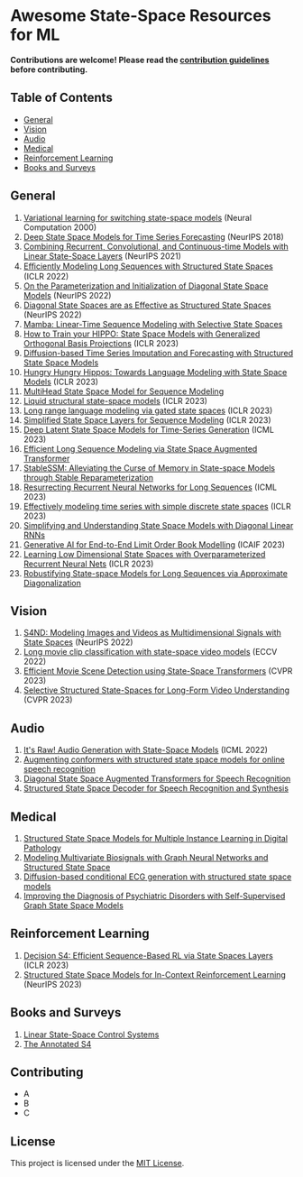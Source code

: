 # Awesome State-Space Resources for ML

**Contributions are welcome! Please read the [contribution guidelines](#contributing) before contributing.**

## Table of Contents

- [General](#general)
- [Vision](#vision)
- [Audio](#audio)
- [Medical](#medical)
- [Reinforcement Learning](#reinforcement-learning)
- [Books and Surveys](#books-and-surveys)

## General
1. [Variational learning for switching state-space models](https://www.cs.toronto.edu/~hinton/absps/switch.pdf) (Neural Computation 2000)
2. [Deep State Space Models for Time Series Forecasting](https://proceedings.neurips.cc/paper_files/paper/2018/file/5cf68969fb67aa6082363a6d4e6468e2-Paper.pdf) (NeurIPS 2018)
3. [Combining Recurrent, Convolutional, and Continuous-time Models with Linear State-Space Layers](https://arxiv.org/abs/2110.13985) (NeurIPS 2021)
4. [Eﬃciently Modeling Long Sequences with Structured State Spaces](https://arxiv.org/abs/2110.13985) (ICLR 2022)
5. [On the Parameterization and Initialization of Diagonal State Space Models](https://arxiv.org/abs/2206.11893) (NeurIPS 2022)
6. [Diagonal State Spaces are as Effective as Structured State Spaces](https://arxiv.org/abs/2203.14343) (NeurIPS 2022)
7. [Mamba: Linear-Time Sequence Modeling with Selective State Spaces](https://arxiv.org/abs/2312.00752)
8. [How to Train your HIPPO: State Space Models with Generalized Orthogonal Basis Projections](https://arxiv.org/abs/2206.12037) (ICLR 2023)
17. [Diffusion-based Time Series Imputation and Forecasting with Structured State Space Models](https://arxiv.org/abs/2208.09399)
18. [Hungry Hungry Hippos: Towards Language Modeling with State Space Models](https://arxiv.org/abs/2212.14052) (ICLR 2023)
19. [MultiHead State Space Model for Sequence Modeling](https://arxiv.org/abs/2305.12498)
20. [Liquid structural state-space models](https://arxiv.org/pdf/2209.12951.pdf) (ICLR 2023)
21. [Long range language modeling via gated state spaces](https://arxiv.org/abs/2206.13947) (ICLR 2023)
22. [Simplified State Space Layers for Sequence Modeling](https://arxiv.org/abs/2208.04933) (ICLR 2023)
23. [Deep Latent State Space Models for Time-Series Generation](https://arxiv.org/abs/2212.12749) (ICML 2023)
24. [Efficient Long Sequence Modeling via State Space Augmented Transformer](https://arxiv.org/abs/2212.08136)
25. [StableSSM: Alleviating the Curse of Memory in State-space Models through Stable Reparameterization](https://arxiv.org/abs/2311.14495)
26. [Resurrecting Recurrent Neural Networks for Long Sequences](https://arxiv.org/abs/2303.06349) (ICML 2023)
27. [Effectively modeling time series with simple discrete state spaces](https://arxiv.org/abs/2303.09489) (ICLR 2023)
28. [Simplifying and Understanding State Space Models with Diagonal Linear RNNs](https://arxiv.org/pdf/2212.00768.pdf)
29. [Generative AI for End-to-End Limit Order Book Modelling](https://arxiv.org/abs/2309.00638) (ICAIF 2023)
30. [Learning Low Dimensional State Spaces with Overparameterized Recurrent Neural Nets](https://arxiv.org/abs/2210.14064) (ICLR 2023)
31. [Robustifying State-space Models for Long Sequences via Approximate Diagonalization](https://arxiv.org/abs/2310.01698)

## Vision
1. [S4ND: Modeling Images and Videos as Multidimensional Signals with State Spaces](https://arxiv.org/abs/2210.06583) (NeurIPS 2022)
2. [Long movie clip classification with state-space video models](https://arxiv.org/abs/2204.01692) (ECCV 2022)
3. [Efficient Movie Scene Detection using State-Space Transformers](https://arxiv.org/abs/2212.14427) (CVPR 2023)
4. [Selective Structured State-Spaces for Long-Form Video Understanding](https://arxiv.org/abs/2303.14526) (CVPR 2023)

## Audio
1. [It's Raw! Audio Generation with State-Space Models](https://arxiv.org/abs/2202.09729) (ICML 2022)
2. [Augmenting conformers with structured state space models for online speech recognition](https://arxiv.org/abs/2309.08551)
3. [Diagonal State Space Augmented Transformers for Speech Recognition](https://arxiv.org/abs/2302.14120)
4. [Structured State Space Decoder for Speech Recognition and Synthesis](https://arxiv.org/abs/2210.17098)

## Medical
1. [Structured State Space Models for Multiple Instance Learning in Digital Pathology](https://arxiv.org/abs/2306.15789)
2. [Modeling Multivariate Biosignals with Graph Neural Networks and Structured State Space](https://arxiv.org/abs/2211.11176)
3. [Diffusion-based conditional ECG generation with structured state space models](https://arxiv.org/abs/2301.08227)
4. [Improving the Diagnosis of Psychiatric Disorders with Self-Supervised Graph State Space Models](https://arxiv.org/pdf/2206.03331.pdf)

## Reinforcement Learning
1. [Decision S4: Efficient Sequence-Based RL via State Spaces Layers](https://arxiv.org/abs/2306.05167) (ICLR 2023)
2. [Structured State Space Models for In-Context Reinforcement Learning](https://arxiv.org/pdf/2303.03982.pdf) (NeurIPS 2023)

## Books and Surveys
1. [Linear State-Space Control Systems](https://onlinelibrary.wiley.com/doi/book/10.1002/9780470117873)
2. [The Annotated S4](https://srush.github.io/annotated-s4/)

## Contributing

- A
- B
- C

## License

This project is licensed under the [MIT License](LICENSE).
